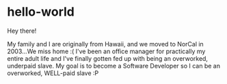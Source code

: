 # hello-world

Hey there!

My family and I are originally from Hawaii, and we moved to NorCal in 2003...We miss home :(
I've been an office manager for practically my entire adult life and I've finally gotten fed up with being an overworked, underpaid slave.  My goal is to become a Software Developer so I can be an overworked, WELL-paid slave :P
